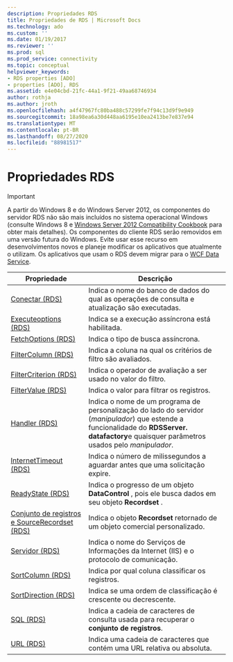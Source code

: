 ```yaml
---
description: Propriedades RDS
title: Propriedades de RDS | Microsoft Docs
ms.technology: ado
ms.custom: ''
ms.date: 01/19/2017
ms.reviewer: ''
ms.prod: sql
ms.prod_service: connectivity
ms.topic: conceptual
helpviewer_keywords:
- RDS properties [ADO]
- properties [ADO], RDS
ms.assetid: e4e04cbd-21fc-44a1-9f21-49aa68746934
author: rothja
ms.author: jroth
ms.openlocfilehash: a4f47967fc80ba488c57299fe7f94c13d9f9e949
ms.sourcegitcommit: 18a98ea6a30d448aa6195e10ea2413be7e837e94
ms.translationtype: MT
ms.contentlocale: pt-BR
ms.lasthandoff: 08/27/2020
ms.locfileid: "88981517"
---
```

# <a name="rds-properties"></a>Propriedades RDS
> [!IMPORTANT]
>  A partir do Windows 8 e do Windows Server 2012, os componentes do servidor RDS não são mais incluídos no sistema operacional Windows (consulte Windows 8 e [Windows Server 2012 Compatibility Cookbook](https://www.microsoft.com/download/details.aspx?id=27416) para obter mais detalhes). Os componentes do cliente RDS serão removidos em uma versão futura do Windows. Evite usar esse recurso em desenvolvimentos novos e planeje modificar os aplicativos que atualmente o utilizam. Os aplicativos que usam o RDS devem migrar para o [WCF Data Service](https://go.microsoft.com/fwlink/?LinkId=199565).  
  
|Propriedade|Descrição|  
|-|-|  
|[Conectar (RDS)](./connect-property-rds.md)|Indica o nome do banco de dados do qual as operações de consulta e atualização são executadas.|  
|[Executeoptions (RDS)](./executeoptions-property-rds.md)|Indica se a execução assíncrona está habilitada.|  
|[FetchOptions (RDS)](./fetchoptions-property-rds.md)|Indica o tipo de busca assíncrona.|  
|[FilterColumn (RDS)](./filtercolumn-property-rds.md)|Indica a coluna na qual os critérios de filtro são avaliados.|  
|[FilterCriterion (RDS)](./filtercriterion-property-rds.md)|Indica o operador de avaliação a ser usado no valor do filtro.|  
|[FilterValue (RDS)](./filtervalue-property-rds.md)|Indica o valor para filtrar os registros.|  
|[Handler (RDS)](./handler-property-rds.md)|Indica o nome de um programa de personalização do lado do servidor (*manipulador*) que estende a funcionalidade do **RDSServer. datafactory**e quaisquer parâmetros usados pelo *manipulador*.|  
|[InternetTimeout (RDS)](./internettimeout-property-rds.md)|Indica o número de milissegundos a aguardar antes que uma solicitação expire.|  
|[ReadyState (RDS)](./readystate-property-rds.md)|Indica o progresso de um objeto **DataControl** , pois ele busca dados em seu objeto **Recordset** .|  
|[Conjunto de registros e SourceRecordset (RDS)](./recordset-sourcerecordset-properties-rds.md)|Indica o objeto **Recordset** retornado de um objeto comercial personalizado.|  
|[Servidor (RDS)](./server-property-rds.md)|Indica o nome do Serviços de Informações da Internet (IIS) e o protocolo de comunicação.|  
|[SortColumn (RDS)](./sortcolumn-property-rds.md)|Indica por qual coluna classificar os registros.|  
|[SortDirection (RDS)](./sortdirection-property-rds.md)|Indica se uma ordem de classificação é crescente ou decrescente.|  
|[SQL (RDS)](./sql-property.md)|Indica a cadeia de caracteres de consulta usada para recuperar o **conjunto de registros**.|  
|[URL (RDS)](./url-property-rds.md)|Indica uma cadeia de caracteres que contém uma URL relativa ou absoluta.|
